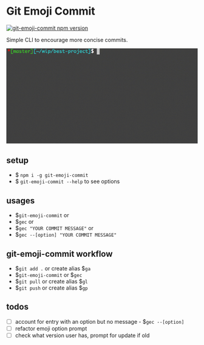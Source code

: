 # Git Emoji Commit

[![git-emoji-commit npm version](https://img.shields.io/npm/v/git-emoji-commit.svg)](https://npmjs.org/package/git-emoji-commit)

Simple CLI to encourage more concise commits.

![git-emoji-commit](./assets/git-emoji-commit.gif)

## setup

- \$ `npm i -g git-emoji-commit`
- \$ `git-emoji-commit --help` to see options

## usages

- \$`git-emoji-commit` or
- \$`gec` or
- \$`gec "YOUR COMMIT MESSAGE"` or
- \$`gec --[option] "YOUR COMMIT MESSAGE"`

## git-emoji-commit workflow

- \$`git add .` or create alias \$`ga`
- \$`git-emoji-commit` or \$`gec`
- \$`git pull` or create alias \$`gl`
- \$`git push` or create alias \$`gp`

## todos

- [ ] account for entry with an option but no message - \$`gec --[option]`
- [ ] refactor emoji option prompt
- [ ] check what version user has, prompt for update if old
